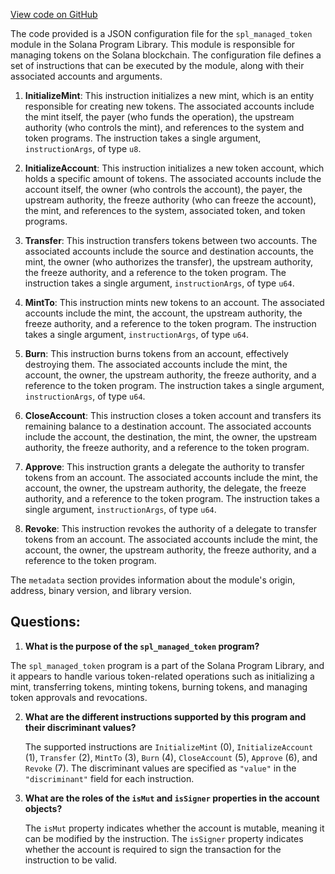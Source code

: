 [View code on GitHub](https://github.com/solana-labs/solana-program-library/managed-token/sdk/idl/spl_managed_token.json)

The code provided is a JSON configuration file for the `spl_managed_token` module in the Solana Program Library. This module is responsible for managing tokens on the Solana blockchain. The configuration file defines a set of instructions that can be executed by the module, along with their associated accounts and arguments.

1. **InitializeMint**: This instruction initializes a new mint, which is an entity responsible for creating new tokens. The associated accounts include the mint itself, the payer (who funds the operation), the upstream authority (who controls the mint), and references to the system and token programs. The instruction takes a single argument, `instructionArgs`, of type `u8`.

2. **InitializeAccount**: This instruction initializes a new token account, which holds a specific amount of tokens. The associated accounts include the account itself, the owner (who controls the account), the payer, the upstream authority, the freeze authority (who can freeze the account), the mint, and references to the system, associated token, and token programs.

3. **Transfer**: This instruction transfers tokens between two accounts. The associated accounts include the source and destination accounts, the mint, the owner (who authorizes the transfer), the upstream authority, the freeze authority, and a reference to the token program. The instruction takes a single argument, `instructionArgs`, of type `u64`.

4. **MintTo**: This instruction mints new tokens to an account. The associated accounts include the mint, the account, the upstream authority, the freeze authority, and a reference to the token program. The instruction takes a single argument, `instructionArgs`, of type `u64`.

5. **Burn**: This instruction burns tokens from an account, effectively destroying them. The associated accounts include the mint, the account, the owner, the upstream authority, the freeze authority, and a reference to the token program. The instruction takes a single argument, `instructionArgs`, of type `u64`.

6. **CloseAccount**: This instruction closes a token account and transfers its remaining balance to a destination account. The associated accounts include the account, the destination, the mint, the owner, the upstream authority, the freeze authority, and a reference to the token program.

7. **Approve**: This instruction grants a delegate the authority to transfer tokens from an account. The associated accounts include the mint, the account, the owner, the upstream authority, the delegate, the freeze authority, and a reference to the token program. The instruction takes a single argument, `instructionArgs`, of type `u64`.

8. **Revoke**: This instruction revokes the authority of a delegate to transfer tokens from an account. The associated accounts include the mint, the account, the owner, the upstream authority, the freeze authority, and a reference to the token program.

The `metadata` section provides information about the module's origin, address, binary version, and library version.
## Questions: 
 1. **What is the purpose of the `spl_managed_token` program?**

   The `spl_managed_token` program is a part of the Solana Program Library, and it appears to handle various token-related operations such as initializing a mint, transferring tokens, minting tokens, burning tokens, and managing token approvals and revocations.

2. **What are the different instructions supported by this program and their discriminant values?**

   The supported instructions are `InitializeMint` (0), `InitializeAccount` (1), `Transfer` (2), `MintTo` (3), `Burn` (4), `CloseAccount` (5), `Approve` (6), and `Revoke` (7). The discriminant values are specified as `"value"` in the `"discriminant"` field for each instruction.

3. **What are the roles of the `isMut` and `isSigner` properties in the account objects?**

   The `isMut` property indicates whether the account is mutable, meaning it can be modified by the instruction. The `isSigner` property indicates whether the account is required to sign the transaction for the instruction to be valid.